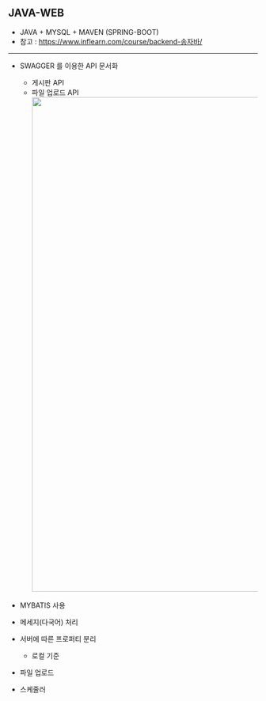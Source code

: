 ## JAVA-WEB

* JAVA + MYSQL + MAVEN (SPRING-BOOT)
* 참고 : https://www.inflearn.com/course/backend-송자바/

---
* SWAGGER 를 이용한 API 문서화
    * 게시판 API
    * 파일 업로드 API
      <img width="1000" src="https://user-images.githubusercontent.com/53853730/115104300-85935900-9f92-11eb-9ef2-73a647efdd05.png">
    
* MYBATIS 사용
* 메세지(다국어) 처리  
* 서버에 따른 프로퍼티 분리
    * 로컬 기준
* 파일 업로드
* 스케줄러
